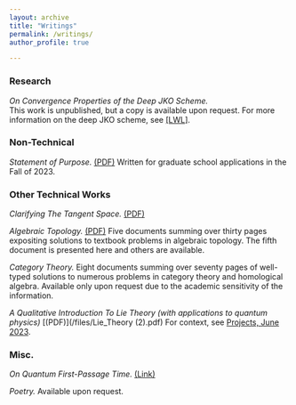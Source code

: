 ```yaml
---
layout: archive
title: "Writings"
permalink: /writings/
author_profile: true

---
```



### Research

*On Convergence Properties of the Deep JKO Scheme.*  
This work is unpublished, but a copy is available upon request. For more information on the deep JKO scheme, see [\[LWL\]](https://www.sciencedirect.com/science/article/pii/S0021999124004364?ref=pdf_download&fr=RR-2&rr=90208f984a7d511c).


### Non-Technical

*Statement of Purpose.* [(PDF)](/files/Statement.pdf)
Written for graduate school applications in the Fall of 2023. 


### Other Technical Works

*Clarifying The Tangent Space.* [(PDF)](/files.tangent_space.pdf)

*Algebraic Topology.* [(PDF)](/files/AlgTop.pdf)
Five documents summing over thirty pages expositing solutions to textbook problems in algebraic topology. The fifth document is presented here and others are available.

*Category Theory.* 
Eight documents summing over seventy pages of well-typed solutions to numerous problems in category theory and homological algebra. Available only upon request due to the academic sensitivity of the information.

*A Qualitative Introduction To Lie Theory (with applications to quantum physics)* [(PDF)](/files/Lie_Theory (2).pdf)
For context, see [Projects, June 2023](https://monte-mahlum.github.io/projects/).


### Misc.

*On Quantum First-Passage Time.* [(Link)](https://physics.stackexchange.com/questions/774291/quantum-first-passage-time)

*Poetry.*
Available upon request.

